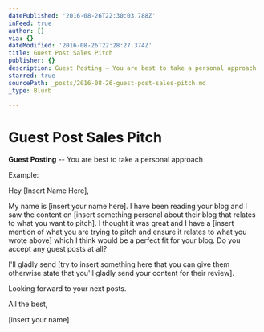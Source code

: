 ```yaml
---
datePublished: '2016-08-26T22:30:03.788Z'
inFeed: true
author: []
via: {}
dateModified: '2016-08-26T22:28:27.374Z'
title: Guest Post Sales Pitch
publisher: {}
description: Guest Posting – You are best to take a personal approach
starred: true
sourcePath: _posts/2016-08-26-guest-post-sales-pitch.md
_type: Blurb

---
```

# **Guest Post Sales Pitch**

**Guest Posting** -- You are best to take a personal approach

Example:

Hey \[Insert Name Here\],

My name is \[insert your name here\]. I have been reading your blog and I saw the content on \[insert something personal about their blog that relates to what you want to pitch\]. I thought it was great and I have a \[insert mention of what you are trying to pitch and ensure it relates to what you wrote above\] which I think would be a perfect fit for your blog. Do you accept any guest posts at all?

I'll gladly send \[try to insert something here that you can give them otherwise state that you'll gladly send your content for their review\].

Looking forward to your next posts.

All the best,

\[insert your name\]